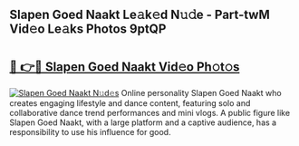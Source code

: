 ## Slapen Goed Naakt Le𝚊k𝚎d N𝚞𝚍e - Part-twM Vid𝚎o Le𝚊ks Photos 9ptQP

# <h2><a href="http://fb6p4c.evod.top/?m=Slapen+Goed+Naakt">🔗 👉🔴 Slapen Goed Naakt Vid𝚎o Ph𝚘t𝚘s</a></h2>

[![Slapen Goed Naakt N𝚞d𝚎s](https://i.imgur.com/8V9OHl7.gif)](http://fb6p4c.evod.top/?m=Slapen+Goed+Naakt)
Online personality Slapen Goed Naakt who creates engaging lifestyle and dance content, featuring solo and collaborative dance trend performances and mini vlogs. A public figure like Slapen Goed Naakt, with a large platform and a captive audience, has a responsibility to use his influence for good. 
